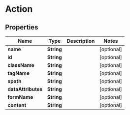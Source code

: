 

# Action


## Properties

| Name | Type | Description | Notes |
|------------ | ------------- | ------------- | -------------|
|**name** | **String** |  |  [optional] |
|**id** | **String** |  |  [optional] |
|**className** | **String** |  |  [optional] |
|**tagName** | **String** |  |  [optional] |
|**xpath** | **String** |  |  [optional] |
|**dataAttributes** | **String** |  |  [optional] |
|**formName** | **String** |  |  [optional] |
|**content** | **String** |  |  [optional] |



